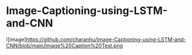 # Image-Captioning-using-LSTM-and-CNN
![image]https://github.com/charanhu/Image-Captioning-using-LSTM-and-CNN/blob/main/Image%20Caption%20Test.png
